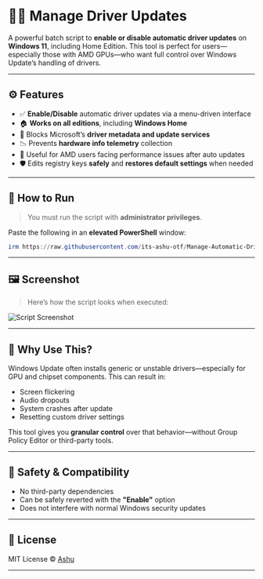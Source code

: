 # 🚫🔄 Manage Driver Updates

A powerful batch script to **enable or disable automatic driver updates** on **Windows 11**, including Home Edition. This tool is perfect for users—especially those with AMD GPUs—who want full control over Windows Update’s handling of drivers.

---

## ⚙️ Features

* ✅ **Enable/Disable** automatic driver updates via a menu-driven interface
* 🏠 **Works on all editions**, including **Windows Home**
* 🚫 Blocks Microsoft’s **driver metadata and update services**
* 📉 Prevents **hardware info telemetry** collection
* 💪 Useful for AMD users facing performance issues after auto updates
* 🛡️ Edits registry keys **safely** and **restores default settings** when needed

---

## 🚀 How to Run

> You must run the script with **administrator privileges**.

Paste the following in an **elevated PowerShell** window:

```powershell
irm https://raw.githubusercontent.com/its-ashu-otf/Manage-Automatic-Driver-Updates/refs/heads/main/run.ps1 | iex
```

---

## 🖼️ Screenshot

> Here’s how the script looks when executed:

![Script Screenshot](https://github.com/Its-Ashu/Manage-Driver-Updates-/assets/85825366/3723c88b-5e9d-4594-8664-2ef3e610ac66)

---

## 🧠 Why Use This?

Windows Update often installs generic or unstable drivers—especially for GPU and chipset components. This can result in:

* Screen flickering
* Audio dropouts
* System crashes after update
* Resetting custom driver settings

This tool gives you **granular control** over that behavior—without Group Policy Editor or third-party tools.

---

## 🔐 Safety & Compatibility

* No third-party dependencies
* Can be safely reverted with the **"Enable"** option
* Does not interfere with normal Windows security updates

---

## 📎 License

MIT License © [Ashu](https://github.com/its-ashu-otf)

---
